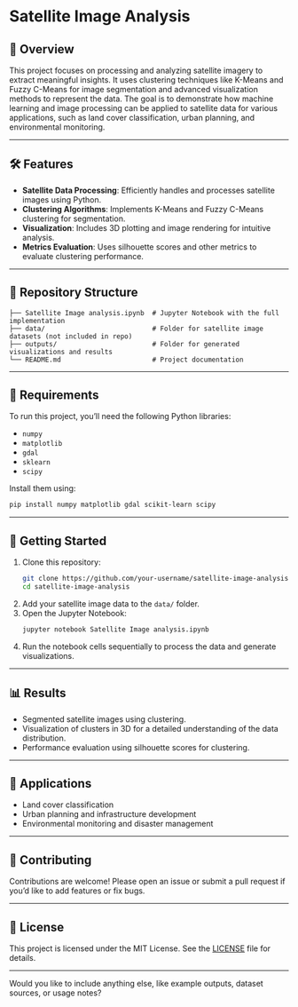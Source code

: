 # Satellite Image Analysis

## 🌟 Overview
This project focuses on processing and analyzing satellite imagery to extract meaningful insights. It uses clustering techniques like K-Means and Fuzzy C-Means for image segmentation and advanced visualization methods to represent the data. The goal is to demonstrate how machine learning and image processing can be applied to satellite data for various applications, such as land cover classification, urban planning, and environmental monitoring.

---

## 🛠 Features
- **Satellite Data Processing**: Efficiently handles and processes satellite images using Python.  
- **Clustering Algorithms**: Implements K-Means and Fuzzy C-Means clustering for segmentation.  
- **Visualization**: Includes 3D plotting and image rendering for intuitive analysis.  
- **Metrics Evaluation**: Uses silhouette scores and other metrics to evaluate clustering performance.

---

## 📂 Repository Structure
```
├── Satellite Image analysis.ipynb  # Jupyter Notebook with the full implementation
├── data/                           # Folder for satellite image datasets (not included in repo)
├── outputs/                        # Folder for generated visualizations and results
└── README.md                       # Project documentation
```

---

## 🔧 Requirements
To run this project, you’ll need the following Python libraries:
- `numpy`
- `matplotlib`
- `gdal`
- `sklearn`
- `scipy`

Install them using:
```bash
pip install numpy matplotlib gdal scikit-learn scipy
```

---

## 🚀 Getting Started
1. Clone this repository:
   ```bash
   git clone https://github.com/your-username/satellite-image-analysis.git
   cd satellite-image-analysis
   ```
2. Add your satellite image data to the `data/` folder.
3. Open the Jupyter Notebook:
   ```bash
   jupyter notebook Satellite Image analysis.ipynb
   ```
4. Run the notebook cells sequentially to process the data and generate visualizations.

---

## 📊 Results
- Segmented satellite images using clustering.
- Visualization of clusters in 3D for a detailed understanding of the data distribution.
- Performance evaluation using silhouette scores for clustering.

---

## 🧠 Applications
- Land cover classification
- Urban planning and infrastructure development
- Environmental monitoring and disaster management

---

## 🤝 Contributing
Contributions are welcome! Please open an issue or submit a pull request if you’d like to add features or fix bugs.

---

## 📜 License
This project is licensed under the MIT License. See the [LICENSE](LICENSE) file for details.

---

Would you like to include anything else, like example outputs, dataset sources, or usage notes?
